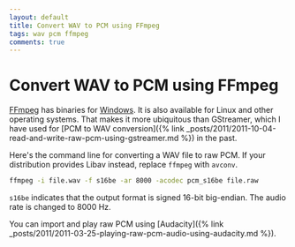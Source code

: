 ```yaml
---
layout: default
title: Convert WAV to PCM using FFmpeg
tags: wav pcm ffmpeg
comments: true
---
```

# Convert WAV to PCM using FFmpeg

[FFmpeg](http://ffmpeg.org/) has binaries for [Windows](http://ffmpeg.zeranoe.com/builds/). It is also available for Linux and other operating systems. That makes it more ubiquitous than GStreamer, which I have used for [PCM to WAV conversion]({% link _posts/2011/2011-10-04-read-and-write-raw-pcm-using-gstreamer.md %}) in the past.

Here's the command line for converting a WAV file to raw PCM. If your distribution provides Libav instead, replace `ffmpeg` with `avconv`.

```cmd
ffmpeg -i file.wav -f s16be -ar 8000 -acodec pcm_s16be file.raw
```

`s16be` indicates that the output format is signed 16-bit big-endian. The audio rate is changed to 8000 Hz.

You can import and play raw PCM using [Audacity]({% link _posts/2011/2011-03-25-playing-raw-pcm-audio-using-audacity.md %}).
